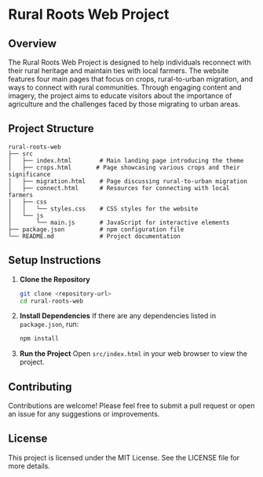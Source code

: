 # Rural Roots Web Project

## Overview
The Rural Roots Web Project is designed to help individuals reconnect with their rural heritage and maintain ties with local farmers. The website features four main pages that focus on crops, rural-to-urban migration, and ways to connect with rural communities. Through engaging content and imagery, the project aims to educate visitors about the importance of agriculture and the challenges faced by those migrating to urban areas.

## Project Structure
```
rural-roots-web
├── src
│   ├── index.html        # Main landing page introducing the theme
│   ├── crops.html       # Page showcasing various crops and their significance
│   ├── migration.html    # Page discussing rural-to-urban migration
│   ├── connect.html      # Resources for connecting with local farmers
│   ├── css
│   │   └── styles.css    # CSS styles for the website
│   └── js
│       └── main.js       # JavaScript for interactive elements
├── package.json          # npm configuration file
└── README.md             # Project documentation
```

## Setup Instructions
1. **Clone the Repository**
   ```bash
   git clone <repository-url>
   cd rural-roots-web
   ```

2. **Install Dependencies**
   If there are any dependencies listed in `package.json`, run:
   ```bash
   npm install
   ```

3. **Run the Project**
   Open `src/index.html` in your web browser to view the project.

## Contributing
Contributions are welcome! Please feel free to submit a pull request or open an issue for any suggestions or improvements.

## License
This project is licensed under the MIT License. See the LICENSE file for more details.